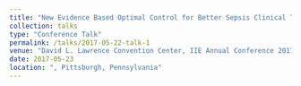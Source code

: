```yaml
---
title: "New Evidence Based Optimal Control for Better Sepsis Clinical Treatment"
collection: talks
type: "Conference Talk"
permalink: /talks/2017-05-22-talk-1
venue: "David L. Lawrence Convention Center, IIE Annual Conference 2017"
date: 2017-05-23
location: ", Pittsburgh, Pennsylvania"
---
```

